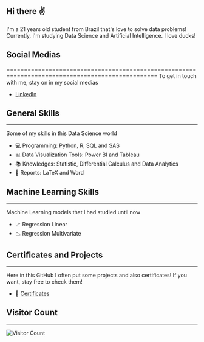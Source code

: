 ## Hi there ✌

I'm a 21 years old student from Brazil that's love to solve data problems! Currently, I'm studying Data Science and Artificial Intelligence. I love ducks! 


## Social Medias 
=================================================================================================
To get in touch with me, stay on in my social medias
- [LinkedIn](https://www.linkedin.com/in/victor-resende-508b75196/)


## General Skills
-------------------------------------------------------------------------------------------------
Some of my skills in this Data Science world
- 💻 Programming: Python, R, SQL and SAS
- 📊 Data Visualization Tools: Power BI and Tableau
- 📚 Knowledges: Statistic, Differential Calculus and Data Analytics
- 📃 Reports: LaTeX and Word


## Machine Learning Skills 
-------------------------------------------------------------------------------------------------
Machine Learning models that I had studied until now
- 📈 Regression Linear 
- 📉 Regression Multivariate 


## Certificates and Projects 
-------------------------------------------------------------------------------------------------
Here in this GitHub I often put some projects and also certificates! If you want, stay free to check them! 

- 📂 [Certificates](https://github.com/victoresende19/Certificates) 

## Visitor Count
-------------------------------------------------------------------------------------------------
![Visitor Count](https://profile-counter.glitch.me/{victoresende19}/count.svg)

